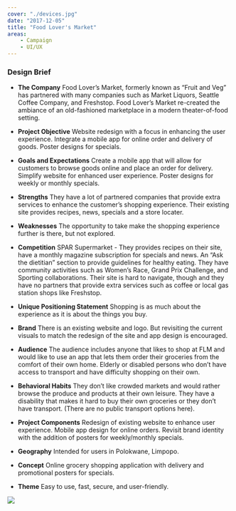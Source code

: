 ```yaml
---
cover: "./devices.jpg"
date: "2017-12-05"
title: "Food Lover's Market"
areas:
    - Campaign
    - UI/UX
---
```

### Design Brief

- **The Company**
Food Lover’s Market, formerly known as “Fruit and Veg” has partnered with many companies such as Market Liquors, Seattle Coffee Company, and Freshstop. Food Lover’s Market re-created the ambiance of an old-fashioned marketplace in a modern theater-of-food setting. 

- **Project Objective**
Website redesign with a focus in enhancing the user experience. Integrate a mobile app for online order and delivery of goods. Poster designs for specials. 

- **Goals and Expectations**
Create a mobile app that will allow for customers to browse goods online and place an order for delivery. Simplify website 
for enhanced user experience. Poster designs for weekly or monthly specials.

- **Strengths**
They have a lot of partnered companies that provide extra services to enhance the customer’s shopping experience. Their existing site provides recipes, news, specials and a store locater. 

- **Weaknesses**
The opportunity to take make the shopping experience further is there, but not explored. 

- **Competition**
SPAR Supermarket - They provides recipes on their site, have a monthly magazine subscription for specials and news. An “Ask the dietitian” section to provide guidelines for healthy eating. They have community activities such as Women’s Race, Grand Prix Challenge, and Sporting collaborations. Their site is hard to navigate, though and they have no partners that provide extra services such as coffee or local gas station shops like Freshstop.

- **Unique Positioning Statement**
Shopping is as much about the experience as it is about the things you buy.

- **Brand**
There is an existing website and logo. But revisiting the 
current visuals to match the redesign of the site and app design is encouraged. 

- **Audience**
The audience includes anyone that likes to shop at FLM and would like to use an app that lets them order their groceries from the comfort of their own home. Elderly or disabled persons who don’t have access to transport and have difficulty shopping on their own. 

- **Behavioral Habits**
They don’t like crowded markets and would rather browse the produce and products at their own leisure. They have a disability that makes it hard to buy their own groceries or they don’t have transport. (There are no public transport options here).

- **Project Components**
Redesign of existing website to enhance user experience. Mobile app design for online orders. Revisit brand identity with the addition of posters for weekly/monthly specials.

- **Geography**
Intended for users in Polokwane, Limpopo.

- **Concept**
Online grocery shopping application with delivery and promotional posters for specials.

- **Theme**
Easy to use, fast, secure, and user-friendly. 


![](./device.jpg)
